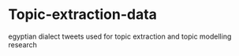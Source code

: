 # Topic-extraction-data
egyptian dialect tweets used for topic extraction and topic modelling research
